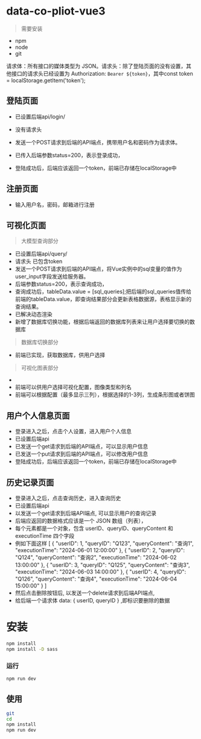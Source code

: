 # data-co-pliot-vue3

> 需要安装

- npm 
- node
- git


请求体：所有接口的媒体类型为 JSON。请求头：除了登陆页面的没有设置，其他接口的请求头已经设置为 
Authorization: `Bearer ${token}`，其中const token = localStorage.getItem('token');



## 登陆页面
- 已设置后端api/login/
- 没有请求头 
- 发送一个POST请求到后端的API端点，携带用户名和密码作为请求体。

- 已传入后端参数status=200，表示登录成功，


- 登陆成功后，后端应该返回一个token，前端已存储在localStorage中

## 注册页面
- 输入用户名，密码，邮箱进行注册


## 可视化页面
> 大模型查询部分
- 已设置后端api/query/
- 请求头 已包含token
- 发送一个POST请求到后端的API端点，将Vue实例中的sql变量的值作为user_input字段发送给服务器。
- 后端参数status=200，表示查询成功，
- 查询成功后，tableData.value = [sql_queries];把后端的sql_queries值传给前端的tableData.value，即查询结果部分会更新表格数据源，表格显示新的查询结果。
- 已解决动态渲染
- 新增了数据库切换功能，根据后端返回的数据库列表来让用户选择要切换的数据库

> 数据库切换部分
- 前端已实现，获取数据库，供用户选择



> 可视化图表部分
- 
- 前端可以供用户选择可视化配置，图像类型和列名
- 前端可以根据配置（最多显示三列），根据选择的1-3列，生成条形图或者饼图

## 用户个人信息页面
- 登录进入之后，点击个人设置，进入用户个人信息
- 已设置后端api
- 已发送一个get请求到后端的API端点，可以显示用户信息
- 已发送一个put请求到后端的API端点，可以修改用户信息
- 登陆成功后，后端应该返回一个token，前端已存储在localStorage中

## 历史记录页面
- 登录进入之后，点击查询历史，进入查询历史
- 已设置后端api
- 以发送一个get请求到后端API端点, 可以显示用户的查询记录
- 后端应返回的数据格式应该是一个 JSON 数组（列表），
- 每个元素都是一个对象，包含 userID、queryID、queryContent 和 executionTime 四个字段
- 例如下面这样
[
    { "userID": 1, "queryID": "Q123", "queryContent": "查询1", "executionTime": "2024-06-01 12:00:00" },
    { "userID": 2, "queryID": "Q124", "queryContent": "查询2", "executionTime": "2024-06-02 13:00:00" },
    { "userID": 3, "queryID": "Q125", "queryContent": "查询3", "executionTime": "2024-06-03 14:00:00" },
    { "userID": 4, "queryID": "Q126", "queryContent": "查询4", "executionTime": "2024-06-04 15:00:00" }
]
- 然后点击删除按钮后, 以发送一个delete请求到后端API端点, 
- 给后端一个请求体 data: { userID, queryID } ,即标识要删除的数据
   
# 安装

```bash
npm install
npm install -D sass
```

### 运行

```bash
npm run dev
```

## 使用

```bash
git 
cd 
npm install
npm run dev
```